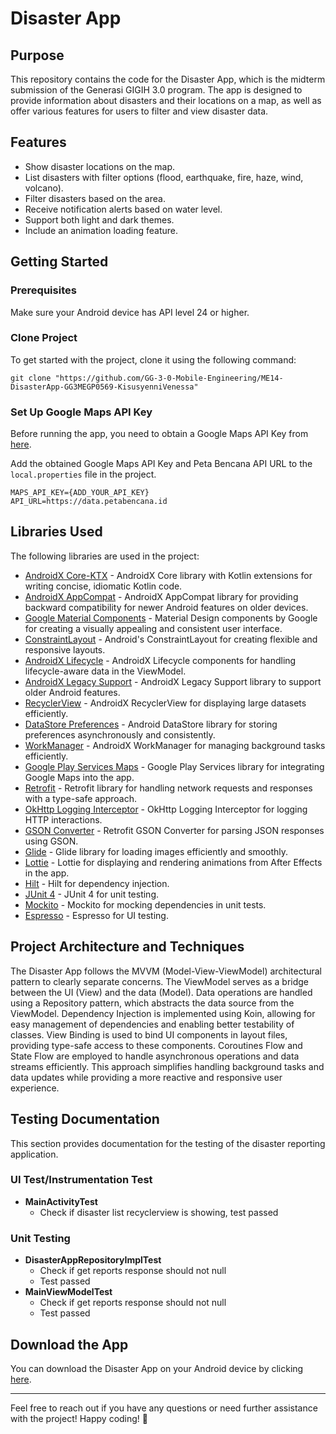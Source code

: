 # Disaster App

## Purpose

This repository contains the code for the Disaster App, which is the midterm submission of the Generasi GIGIH 3.0 program. The app is designed to provide information about disasters and their locations on a map, as well as offer various features for users to filter and view disaster data.

## Features

* Show disaster locations on the map.
* List disasters with filter options (flood, earthquake, fire, haze, wind, volcano).
* Filter disasters based on the area.
* Receive notification alerts based on water level.
* Support both light and dark themes.
* Include an animation loading feature.

## Getting Started

### Prerequisites

Make sure your Android device has API level 24 or higher.

### Clone Project

To get started with the project, clone it using the following command:

```
git clone "https://github.com/GG-3-0-Mobile-Engineering/ME14-DisasterApp-GG3MEGP0569-KisusyenniVenessa"
```

### Set Up Google Maps API Key

Before running the app, you need to obtain a Google Maps API Key from [here](https://developers.google.com/maps/documentation/android-sdk/get-api-key).

Add the obtained Google Maps API Key and Peta Bencana API URL to the `local.properties` file in the project.

```
MAPS_API_KEY={ADD_YOUR_API_KEY}
API_URL=https://data.petabencana.id
```

## Libraries Used

The following libraries are used in the project:
* [AndroidX Core-KTX](https://developer.android.com/kotlin/ktx) - AndroidX Core library with Kotlin extensions for writing concise, idiomatic Kotlin code.
* [AndroidX AppCompat](https://developer.android.com/jetpack/androidx/releases/appcompat) - AndroidX AppCompat library for providing backward compatibility for newer Android features on older devices.
* [Google Material Components](https://material.io/develop/android) - Material Design components by Google for creating a visually appealing and consistent user interface.
* [ConstraintLayout](https://developer.android.com/training/constraint-layout) - Android's ConstraintLayout for creating flexible and responsive layouts.
* [AndroidX Lifecycle](https://developer.android.com/jetpack/androidx/releases/lifecycle) - AndroidX Lifecycle components for handling lifecycle-aware data in the ViewModel.
* [AndroidX Legacy Support](https://developer.android.com/jetpack/androidx/releases/legacy) - AndroidX Legacy Support library to support older Android features.
* [RecyclerView](https://developer.android.com/jetpack/androidx/releases/recyclerview) - AndroidX RecyclerView for displaying large datasets efficiently.
* [DataStore Preferences](https://developer.android.com/topic/libraries/architecture/datastore) - Android DataStore library for storing preferences asynchronously and consistently.
* [WorkManager](https://developer.android.com/jetpack/androidx/releases/work) - AndroidX WorkManager for managing background tasks efficiently.
* [Google Play Services Maps](https://developers.google.com/maps/documentation/android-sdk/overview) - Google Play Services library for integrating Google Maps into the app.
* [Retrofit](https://square.github.io/retrofit/) - Retrofit library for handling network requests and responses with a type-safe approach.
* [OkHttp Logging Interceptor](https://square.github.io/okhttp/interceptors) - OkHttp Logging Interceptor for logging HTTP interactions.
* [GSON Converter](https://github.com/square/retrofit/tree/master/retrofit-converters/gson) - Retrofit GSON Converter for parsing JSON responses using GSON.
* [Glide](https://github.com/bumptech/glide) - Glide library for loading images efficiently and smoothly.
* [Lottie](https://airbnb.io/lottie/#/) - Lottie for displaying and rendering animations from After Effects in the app.
* [Hilt](https://dagger.dev/hilt/) - Hilt for dependency injection.
* [JUnit 4](https://junit.org/junit4/) - JUnit 4 for unit testing.
* [Mockito](https://site.mockito.org/) - Mockito for mocking dependencies in unit tests.
* [Espresso](https://developer.android.com/training/testing/espresso/) - Espresso for UI testing.

## Project Architecture and Techniques

The Disaster App follows the MVVM (Model-View-ViewModel) architectural pattern to clearly separate concerns. The ViewModel serves as a bridge between the UI (View) and the data (Model). Data operations are handled using a Repository pattern, which abstracts the data source from the ViewModel. Dependency Injection is implemented using Koin, allowing for easy management of dependencies and enabling better testability of classes. View Binding is used to bind UI components in layout files, providing type-safe access to these components. Coroutines Flow and State Flow are employed to handle asynchronous operations and data streams efficiently. This approach simplifies handling background tasks and data updates while providing a more reactive and responsive user experience.

## Testing Documentation

This section provides documentation for the testing of the disaster reporting application.

### UI Test/Instrumentation Test

* **MainActivityTest**
    * Check if disaster list recyclerview is showing, test passed

### Unit Testing

* **DisasterAppRepositoryImplTest**
    * Check if get reports response should not null
    * Test passed
* **MainViewModelTest**
    * Check if get reports response should not null
    * Test passed


## Download the App

You can download the Disaster App on your Android device by clicking [here](https://drive.google.com/drive/folders/1My6gArcT6OH_xVUeEP2CSKDkDJI8yFkZ?usp=drive_link).

---
Feel free to reach out if you have any questions or need further assistance with the project! Happy coding! 🚀
